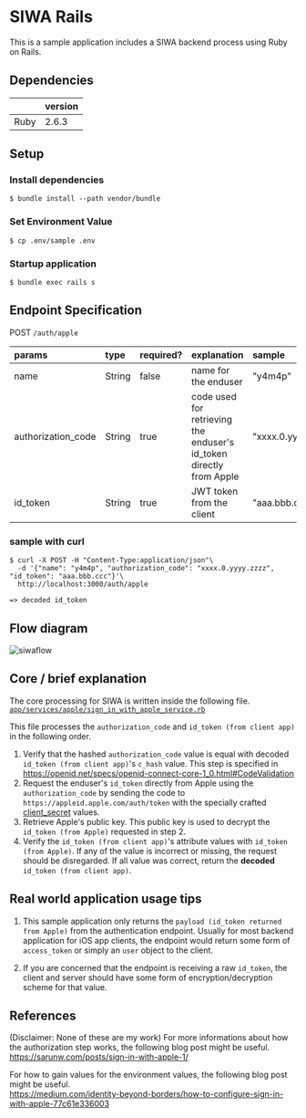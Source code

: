 # SIWA Rails
This is a sample application includes a SIWA backend process using Ruby on Rails.

## Dependencies
||version|
|:--|:--|
|Ruby|2.6.3|

## Setup
### Install dependencies
```shell
$ bundle install --path vendor/bundle
```

### Set Environment Value
```shell
$ cp .env/sample .env
```

### Startup application
```shell
$ bundle exec rails s
```

## Endpoint Specification
POST `/auth/apple`

|params|type|required?|explanation|sample|
|:--|:--|:--|:--|:--|
|name|String|false|name for the enduser|"y4m4p"|
|authorization_code|String|true|code used for retrieving the enduser's id_token directly from Apple|"xxxx.0.yyyy.zzzz"|
|id_token|String|true|JWT token from the client|"aaa.bbb.ccc"|

### sample with curl
```shell
$ curl -X POST -H "Content-Type:application/json"\
  -d '{"name": "y4m4p", "authorization_code": "xxxx.0.yyyy.zzzz", "id_token": "aaa.bbb.ccc"}'\
  http://localhost:3000/auth/apple
 
=> decoded id_token
```

## Flow diagram
![siwaflow](https://user-images.githubusercontent.com/12812915/77566809-854c9980-6f09-11ea-99e4-8857c648309a.png)

## Core / brief explanation
The core processing for SIWA is written inside the following file.  
[`app/services/apple/sign_in_with_apple_service.rb`](https://github.com/y4m4p/siwa_rails/blob/master/app/services/apple/sign_in_with_apple_service.rb)

This file processes the `authorization_code` and `id_token (from client app)` in the following order.

1. Verify that the hashed `authorization_code` value is equal with decoded `id_token (from client app)`'s `c_hash` value. This step is specified in https://openid.net/specs/openid-connect-core-1_0.html#CodeValidation
2. Request the enduser's `id_token` directly from Apple using the `authorization_code` by sending the code to `https://appleid.apple.com/auth/token` with the specially crafted [client_secret]() values.
3. Retrieve Apple's public key. This public key is used to decrypt the `id_token (from Apple)` requested in step 2.
4. Verify the `id_token (from client app)`'s attribute values with `id_token (from Apple)`. If any of the value is incorrect or missing, the request should be disregarded. If all value was correct, return the **decoded** `id_token (from client app)`. 

## Real world application usage tips
1. This sample application only returns the `payload (id_token returned from Apple)` from the authentication endpoint.
Usually for most backend application for iOS app clients, the endpoint would return some form of `access_token` or simply an `user` object to the client.

2. If you are concerned that the endpoint is receiving a raw `id_token`, the client and server should have some form of encryption/decryption scheme for that value.

## References
(Disclaimer: None of these are my work)
For more informations about how the authorization step works, the following blog post might be useful.  
https://sarunw.com/posts/sign-in-with-apple-1/

For how to gain values for the environment values, the following blog post might be useful.  
https://medium.com/identity-beyond-borders/how-to-configure-sign-in-with-apple-77c61e336003
